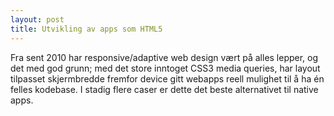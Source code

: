 ```yaml
---
layout: post
title: Utvikling av apps som HTML5
---
```


Fra sent 2010 har responsive/adaptive web design vært på alles lepper, og det med god grunn; med det store inntoget CSS3 media queries, har layout tilpasset skjermbredde fremfor device gitt webapps reell mulighet til å ha én felles kodebase. I stadig flere caser er dette det beste alternativet til native apps.